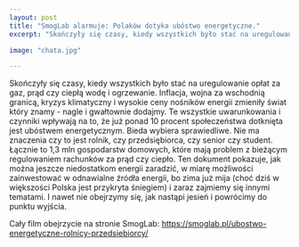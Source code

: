 ```yaml
---
layout: post
title: "SmogLab alarmuje: Polaków dotyka ubóstwo energetyczne."
excerpt: "Skończyły się czasy, kiedy wszystkich było stać na uregulowanie opłat za gaz, prąd czy ciepłą wodę i ogrzewanie. Inflacja, wojna za wschodnią granicą, kryzys klimatyczny i wysokie ceny nośników energii zmieniły świat który znamy - nagle i gwałtownie dodajmy. Te wszystkie uwarunkowania i czynniki wpływają na to, że już ponad 10 procent społeczeństwa dotknięta jest ubóstwem energetycznym."

image: "chata.jpg"

---
```


Skończyły się czasy, kiedy wszystkich było stać na uregulowanie opłat za gaz, prąd czy ciepłą wodę i ogrzewanie. Inflacja, wojna za wschodnią granicą, kryzys klimatyczny i wysokie ceny nośników energii zmieniły świat który znamy - nagle i gwałtownie dodajmy. Te wszystkie uwarunkowania i czynniki wpływają na to, że już ponad 10 procent społeczeństwa dotknięta jest ubóstwem energetycznym. Bieda wybiera sprawiedliwe. Nie ma znaczenia czy to jest rolnik, czy przedsiębiorca, czy senior czy student. Łącznie to 1,3 mln gospodarstw domowych, które mają problem z bieżącym regulowaniem rachunków za prąd czy ciepło. Ten dokument pokazuje, jak można jeszcze niedostatkom energii zaradzić, w miarę możliwości zainwestować w odnawialne źródła energii, bo zima już mija (choć dziś w większości Polska jest przykryta śniegiem) i zaraz zajmiemy się innymi tematami. I nawet nie obejrzymy się, jak nastąpi jesień i powrócimy do punktu wyjścia. 

Cały film obejrzycie na stronie SmogLab: https://smoglab.pl/ubostwo-energetyczne-rolnicy-przedsiebiorcy/
